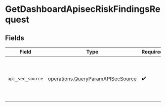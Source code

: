 # GetDashboardApisecRiskFindingsRequest


## Fields

| Field                                                                                  | Type                                                                                   | Required                                                                               | Description                                                                            |
| -------------------------------------------------------------------------------------- | -------------------------------------------------------------------------------------- | -------------------------------------------------------------------------------------- | -------------------------------------------------------------------------------------- |
| `api_sec_source`                                                                       | [operations.QueryParamAPISecSource](../../models/operations/queryparamapisecsource.md) | :heavy_check_mark:                                                                     | source filter. an enum representing the source of the APIs service in scope            |